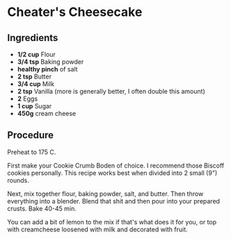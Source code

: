 # Cheater's Cheesecake

## Ingredients

- **1/2 cup** Flour
- **3/4 tsp** Baking powder
- **healthy pinch** of salt
- **2 tsp** Butter
- **3/4 cup** Milk
- **2 tsp** Vanilla (more is generally better, I often double this amount)
- **2** Eggs
- **1 cup** Sugar
- **450g** cream cheese

## Procedure

Preheat to 175 C.

First make your Cookie Crumb Boden of choice. I recommend those Biscoff cookies personally. This recipe works best when divided into 2 small (9") rounds.

Next, mix together flour, baking powder, salt, and butter. Then throw everything into a blender. Blend that shit and then pour into your prepared crusts. Bake 40-45 min.

You can add a bit of lemon to the mix if that's what does it for you, or top with creamcheese loosened with milk and decorated with fruit. 
